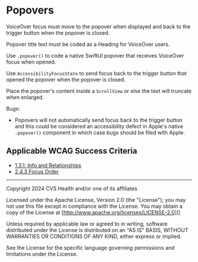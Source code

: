# Popovers

VoiceOver focus must move to the popover when displayed and back to the trigger button when the popover is closed. 

Popover title text must be coded as a Heading for VoiceOver users. 

Use `.popover()` to code a native SwiftUI popover that receives VoiceOver focus when opened. 

Use `AccessibilityFocusState` to send focus back to the trigger button that opened the popover when the popover is closed.

Place the popover's content inside a `ScrollView` or else the text will truncate when enlarged.      

Bugs:

- Popovers will not automatically send focus back to the trigger button and this could be considered an accessibility defect in Apple's native `.popover()` component in which case bugs should be filed with Apple.
    
## Applicable WCAG Success Criteria
- [1.3.1: Info and Relationships](https://www.w3.org/WAI/WCAG22/Understanding/info-and-relationships.html)
- [2.4.3 Focus Order](https://www.w3.org/WAI/WCAG22/Understanding/focus-order)

----

Copyright 2024 CVS Health and/or one of its affiliates

Licensed under the Apache License, Version 2.0 (the "License");
you may not use this file except in compliance with the License.
You may obtain a copy of the License at
[http://www.apache.org/licenses/LICENSE-2.0]()

Unless required by applicable law or agreed to in writing, software
distributed under the License is distributed on an "AS IS" BASIS,
WITHOUT WARRANTIES OR CONDITIONS OF ANY KIND, either express or implied.

See the License for the specific language governing permissions and
limitations under the License.
